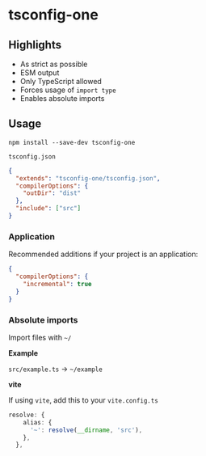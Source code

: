 # tsconfig-one

## Highlights

- As strict as possible
- ESM output
- Only TypeScript allowed
- Forces usage of `import type`
- Enables absolute imports

## Usage

```console
npm install --save-dev tsconfig-one
```

`tsconfig.json`

```json
{
  "extends": "tsconfig-one/tsconfig.json",
  "compilerOptions": {
    "outDir": "dist"
  },
  "include": ["src"]
}
```

### Application

Recommended additions if your project is an application:

```json
{
  "compilerOptions": {
    "incremental": true
  }
}
```

### Absolute imports

Import files with `~/`

**Example**

`src/example.ts` -> `~/example`

**vite**

If using `vite`, add this to your `vite.config.ts`

```ts
resolve: {
    alias: {
      '~': resolve(__dirname, 'src'),
    },
  },
```
